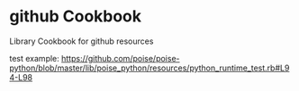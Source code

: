 github Cookbook
===================

Library Cookbook for github resources


test example: https://github.com/poise/poise-python/blob/master/lib/poise_python/resources/python_runtime_test.rb#L94-L98
